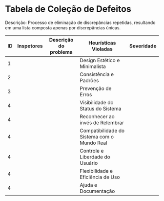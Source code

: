 # Tabela de Coleção de Defeitos

Descrição: Processo de eliminação de discrepâncias repetidas, resultando em uma lista composta apenas por discrepâncias únicas.

| ID | Inspetores | Descrição do problema |          Heurísticas Violadas                    | Severidade |
|----|------------|-----------------------|--------------------------------------------------|------------|
|  1 |            |                       |       Design Estético e Minimalista              |            |
|  2 |            |                       |       Consistência e Padrões                     |            |    
|  3 |            |                       |       Prevenção de Erros                         |            |       
|  4 |            |                       |       Visibilidade do Status do Sistema          |            |    
|  4 |            |                       |       Reconhecer ao invés de Relembrar           |            |      
|  4 |            |                       |       Compatibilidade do Sistema com o Mundo Real|            |      
|  4 |            |                       |       Controle e Liberdade do Usuário            |            |      
|  4 |            |                       |       Flexibilidade e Eficiência de Uso          |            |      
|  4 |            |                       |      Ajuda e Documentação                        |            |      

